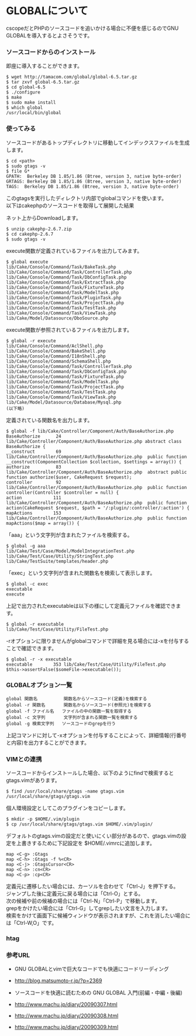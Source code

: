 # GLOBALについて
cscopeだとPHPのソースコードを追いかける場合に不便を感じるのでGNU GLOBALを導入するとよさそうです。

### ソースコードからのインストール
即座に導入することができます。
```
$ wget http://tamacom.com/global/global-6.5.tar.gz
$ tar zxvf global-6.5.tar.gz
$ cd global-6.5
$ ./configure
$ make
$ sudo make install
$ which global
/usr/local/bin/global
```

### 使ってみる
ソースコードがあるトップディレクトリに移動してインデックスファイルを生成します。
```
$ cd <path>
$ sudo gtags -v
$ file G*
GPATH:  Berkeley DB 1.85/1.86 (Btree, version 3, native byte-order)
GRTAGS: Berkeley DB 1.85/1.86 (Btree, version 3, native byte-order)
TAGS:  Berkeley DB 1.85/1.86 (Btree, version 3, native byte-order)
```
このgtagsを実行したディレクトリ内部でglobalコマンドを使います。  
以下はcakephpのソースコードを取得して展開した結果

ネット上からDownloadします。
```
$ unzip cakephp-2.6.7.zip
$ cd cakephp-2.6.7
$ sudo gtags -v
```

execute関数が定義されているファイルを出力してみます。
```
$ global execute
lib/Cake/Console/Command/Task/BakeTask.php
lib/Cake/Console/Command/Task/ControllerTask.php
lib/Cake/Console/Command/Task/DbConfigTask.php
lib/Cake/Console/Command/Task/ExtractTask.php
lib/Cake/Console/Command/Task/FixtureTask.php
lib/Cake/Console/Command/Task/ModelTask.php
lib/Cake/Console/Command/Task/PluginTask.php
lib/Cake/Console/Command/Task/ProjectTask.php
lib/Cake/Console/Command/Task/TestTask.php
lib/Cake/Console/Command/Task/ViewTask.php
lib/Cake/Model/Datasource/DboSource.php
```

execute関数が参照されているファイルを出力します。
```
$ global -r execute
lib/Cake/Console/Command/AclShell.php
lib/Cake/Console/Command/BakeShell.php
lib/Cake/Console/Command/I18nShell.php
lib/Cake/Console/Command/SchemaShell.php
lib/Cake/Console/Command/Task/ControllerTask.php
lib/Cake/Console/Command/Task/DbConfigTask.php
lib/Cake/Console/Command/Task/FixtureTask.php
lib/Cake/Console/Command/Task/ModelTask.php
lib/Cake/Console/Command/Task/ProjectTask.php
lib/Cake/Console/Command/Task/TestTask.php
lib/Cake/Console/Command/Task/ViewTask.php
lib/Cake/Model/Datasource/Database/Mysql.php
(以下略)
```

定義されている関数名を出力します。
```
$ global -f lib/Cake/Controller/Component/Auth/BaseAuthorize.php
BaseAuthorize      24 lib/Cake/Controller/Component/Auth/BaseAuthorize.php abstract class BaseAuthorize {
__construct        69 lib/Cake/Controller/Component/Auth/BaseAuthorize.php 	public function __construct(ComponentCollection $collection, $settings = array()) {
authorize          83 lib/Cake/Controller/Component/Auth/BaseAuthorize.php 	abstract public function authorize($user, CakeRequest $request);
controller         92 lib/Cake/Controller/Component/Auth/BaseAuthorize.php 	public function controller(Controller $controller = null) {
action            111 lib/Cake/Controller/Component/Auth/BaseAuthorize.php 	public function action(CakeRequest $request, $path = '/:plugin/:controller/:action') {
mapActions        153 lib/Cake/Controller/Component/Auth/BaseAuthorize.php 	public function mapActions($map = array()) {
```

「aaa」という文字列が含まれたファイルを検索する。
```
$ global -g aaa
lib/Cake/Test/Case/Model/ModelIntegrationTest.php
lib/Cake/Test/Case/Utility/StringTest.php
lib/Cake/TestSuite/templates/header.php
```

「exec」という文字列が含まれた関数名を検索して表示します。
```
$ global -c exec
executable
execute
```

上記で出力されたexecutableは以下の様にして定義元ファイルを確認できます。
```
$ global -r executable
lib/Cake/Test/Case/Utility/FileTest.php
```

-rオプションに限りませんがglobalコマンドで詳細を見る場合には-xを付与することで確認できます。
```
$ global -r -x executable
executable        353 lib/Cake/Test/Case/Utility/FileTest.php 		$this->assertFalse($someFile->executable());
```


### GLOBALオプション一覧
```
global 関数名          関数名からソースコード(定義)を検索する
global -r 関数名       関数名からソースコード(参照元)を検索する
global -f ファイル名   ファイルの中の関数一覧を取得する
global -c 文字列       文字列が含まれる関数一覧を検索する
global -g 検索文字列   ソースコードのgrepを行う
```
上記コマンドに対して-xオプションを付与することによって、詳細情報(行番号と内容)を出力することができます。

### VIMとの連携
ソースコードからインストールした場合、以下のようにfindで検索するとgtags.vimがあります。
```
$ find /usr/local/share/gtags -name gtags.vim
/usr/local/share/gtags/gtags.vim
```

個人環境設定としてこのプラグインをコピーします。
```
$ mkdir -p $HOME/.vim/plugin
$ cp /usr/local/share/gtags/gtags.vim $HOME/.vim/plugin/
```

デフォルトのgtags.vimの設定だと使いにくい部分があるので、gtags.vimの設定を上書きするために下記設定を
$HOME/.vimrcに追加します。

```
map <C-g> :Gtags 
map <C-h> :Gtags -f %<CR>
map <C-j> :GtagsCursor<CR>
map <C-n> :cn<CR>
map <C-p> :cp<CR>
```

定義元に遷移したい場合には、カーソルを合わせて「Ctrl-J」を押下する。   
ジャンプした後に定義元に戻る場合には「Ctrl-O」とする。   
次の候補や前の候補の場合には「Ctrl-N」「Ctrl-P」で移動します。   
grepをかけたい場合には「Ctrl-G」してgrepしたい文言を入力します。   
検索をかけて画面下に候補ウィンドウが表示されますが、これを消したい場合には「Ctrl-W,O」です。   

### htag

### 参考URL
- GNU GLOBALとvimで巨大なコードでも快適にコードリーディング
 - http://blog.matsumoto-r.jp/?p=2369

- ソースコードを快適に読むための GNU GLOBAL 入門(前編・中編・後編)
 - http://www.machu.jp/diary/20090307.html
 - http://www.machu.jp/diary/20090308.html
 - http://www.machu.jp/diary/20090309.html
